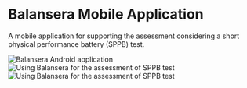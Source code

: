 # Balansera Mobile Application
A mobile application for supporting the assessment considering a short physical performance battery (SPPB) test. 

![Balansera Android application](www8.cs.umu.se/~esteban/img/balansera1.png)
![Using Balansera for the assessment of SPPB test](www8.cs.umu.se/~esteban/img/balansera2.png)
![Using Balansera for the assessment of SPPB test](www8.cs.umu.se/~esteban/img/balansera3.png)
